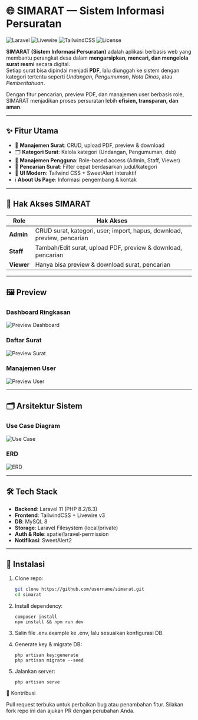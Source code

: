 # 🌐 SIMARAT — Sistem Informasi Persuratan

![Laravel](https://img.shields.io/badge/Laravel-11-red?style=flat-square&logo=laravel)
![Livewire](https://img.shields.io/badge/Livewire-3-purple?style=flat-square)
![TailwindCSS](https://img.shields.io/badge/TailwindCSS-3-06B6D4?style=flat-square&logo=tailwindcss)
![License](https://img.shields.io/badge/License-MIT-green?style=flat-square)

**SIMARAT (Sistem Informasi Persuratan)** adalah aplikasi berbasis web yang membantu perangkat desa dalam **mengarsipkan, mencari, dan mengelola surat resmi** secara digital.  
Setiap surat bisa dipindai menjadi **PDF**, lalu diunggah ke sistem dengan kategori tertentu seperti *Undangan*, *Pengumuman*, *Nota Dinas*, atau *Pemberitahuan*.  

Dengan fitur pencarian, preview PDF, dan manajemen user berbasis role, SIMARAT menjadikan proses persuratan lebih **efisien, transparan, dan aman**.

---

## ✨ Fitur Utama
- 📄 **Manajemen Surat**: CRUD, upload PDF, preview & download  
- 🗂️ **Kategori Surat**: Kelola kategori (Undangan, Pengumuman, dsb)  
- 👥 **Manajemen Pengguna**: Role-based access (Admin, Staff, Viewer)  
- 🔎 **Pencarian Surat**: Filter cepat berdasarkan judul/kategori  
- 🎨 **UI Modern**: Tailwind CSS + SweetAlert interaktif  
- ℹ️ **About Us Page**: Informasi pengembang & kontak  

---

## 🔐 Hak Akses SIMARAT
| Role | Hak Akses |  
|------|-----------|  
| **Admin** | CRUD surat, kategori, user; import, hapus, download, preview, pencarian |  
| **Staff** | Tambah/Edit surat, upload PDF, preview & download, pencarian |  
| **Viewer** | Hanya bisa preview & download surat, pencarian |  

---

## 🖼️ Preview

### Dashboard Ringkasan
![Preview Dashboard](docs/screenshots/dashboard.png)

### Daftar Surat
![Preview Surat](docs/screenshots/letters.png)

### Manajemen User
![Preview User](docs/screenshots/users.png)

---

## 🗂️ Arsitektur Sistem

### Use Case Diagram
![Use Case](docs/Use_Case_SIMARAT.png)

### ERD
![ERD](docs/ERD.jpg)

---

## 🛠️ Tech Stack
- **Backend**: Laravel 11 (PHP 8.2/8.3)  
- **Frontend**: TailwindCSS + Livewire v3  
- **DB**: MySQL 8  
- **Storage**: Laravel Filesystem (local/private)  
- **Auth & Role**: spatie/laravel-permission  
- **Notifikasi**: SweetAlert2  

---

## 🚀 Instalasi
1. Clone repo:
   ```bash
   git clone https://github.com/username/simarat.git
   cd simarat
   ```
   
2. Install dependency:
    ```
    composer install
    npm install && npm run dev
    ```

3. Salin file .env.example ke .env, lalu sesuaikan konfigurasi DB.

4. Generate key & migrate DB:
    ```
    php artisan key:generate
    php artisan migrate --seed
    ```

5. Jalankan server:
    ```
    php artisan serve
    ```

🤝 Kontribusi

Pull request terbuka untuk perbaikan bug atau penambahan fitur.
Silakan fork repo ini dan ajukan PR dengan perubahan Anda.
